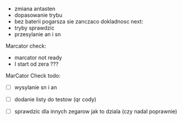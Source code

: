 - zmiana antasten
- dopasowanie trybu 
- bez baterii pogarsza sie zanczaco dokladnosc
next:
- tryby sprawdzic
- przesylanie an i sn



Marcator check:
- marcator not ready
- I start od zera ???




MarCator Check todo:
- [ ] wysylanie sn i an
- [ ] dodanie listy do testow (qr cody)
- [ ] sprawdzic dla innych zegarow jak to dziala (czy nadal poprawnie)



